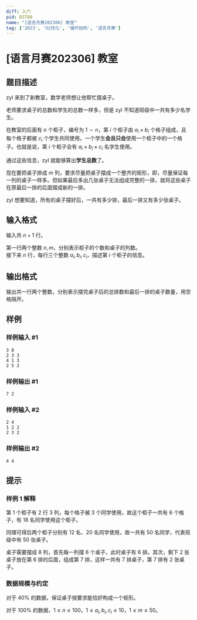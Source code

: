 ```yaml
---
diff: 入门
pid: B3780
name: "[语言月赛202306] 教室"
tag: ['2023', 'O2优化', '循环结构', '语言月赛']
---
```

# [语言月赛202306] 教室
## 题目描述

zyl 来到了新教室，数学老师想让他帮忙摆桌子。

老师要求桌子的总数和学生的总数一样多，但是 zyl 不知道班级中一共有多少名学生。

在教室的后面有 $n$ 个柜子，编号为 $1\sim n$，第 $i$ 个柜子由 $a_i\times b_i$ 个格子组成，且每个格子都被 $c_i$ 个学生共同使用。一个学生**会且只会**使用一个柜子中的一个格子。也就是说，第 $i$ 个柜子会有 $a_i\times b_i \times c_i$ 名学生使用。

通过这些信息，zyl 就能够算出**学生总数**了。

现在要把桌子排成 $m$ 列，要求尽量把桌子摆成一个整齐的矩形，即，尽量保证每一列的桌子一样多。但如果最后多出几张桌子无法组成完整的一排，就将这些桌子在原最后一排的后面摆成新的一排。

zyl 想要知道，所有的桌子摆好后，一共有多少排，最后一排又有多少张桌子。
## 输入格式

输入共 $n+1$ 行。

第一行两个整数 $n,m$，分别表示柜子的个数和桌子的列数。  
接下来 $n$ 行，每行三个整数 $a_i,b_i,c_i$，描述第 $i$ 个柜子的信息。
## 输出格式

输出共一行两个整数，分别表示摆完桌子后的总排数和最后一排的桌子数量，用空格隔开。
## 样例

### 样例输入 #1
```
3 8
2 3 3
4 1 3
2 5 2
```
### 样例输出 #1
```
7 2
```
### 样例输入 #2
```
2 4
1 2 2
2 3 2
```
### 样例输出 #2
```
4 4
```
## 提示

### 样例 1 解释
第 $1$ 个柜子有 $2$ 行 $3$ 列，每个格子被 $3$ 个同学使用，故这个柜子一共有 $6$ 个格子，有 $18$ 名同学使用这个柜子。

同理可得后两个柜子分别有 $12$ 名、$20$ 名同学使用，故一共有 $50$ 名同学，代表班级中有 $50$ 张桌子。

桌子需要摆成 $8$ 列，首先每一列摆 $6$ 个桌子，此时桌子有 $6$ 排。其次，剩下 $2$ 张桌子放在第 $6$ 排的后面，组成第 $7$ 排，这样一共有 $7$ 排桌子，第 $7$ 排有 $2$ 张桌子。

### 数据规模与约定

对于 $40\%$ 的数据，保证桌子按要求能恰好构成一个矩形。  

对于 $100\%$ 的数据，$1\leq n\leq 100$，$1\leq 
a_i,b_i,c_i\leq 10$，$1\leq m\leq 50$。
